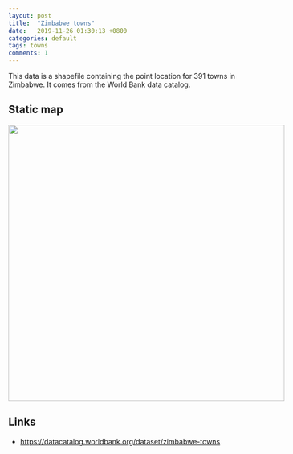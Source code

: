 ```yaml
---
layout: post
title:  "Zimbabwe towns"
date:   2019-11-26 01:30:13 +0800
categories: default
tags: towns
comments: 1
---
```


This data is a shapefile containing the point location for 391 towns in Zimbabwe. It comes from the World Bank data catalog.


## Static map

<div style="width: 600px;">
 <a href="{{site.baseurl}}/img/zim_towns.png"> <img src="{{site.baseurl}}/img/zim_towns.png" width="550px"></a>
</div>

## Links

* https://datacatalog.worldbank.org/dataset/zimbabwe-towns
